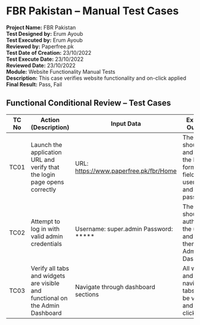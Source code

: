 
# FBR Pakistan – Manual Test Cases

**Project Name:** FBR Pakistan  
**Test Designed by:** Erum Ayoub  
**Test Executed by:** Erum Ayoub  
**Reviewed by:** Paperfree.pk  
**Test Date of Creation:** 23/10/2022  
**Test Execute Date:** 23/10/2022  
**Reviewed Date:** 23/10/2022  
**Module:** Website Functionality Manual Tests  
**Description:** This case verifies website functionality and on-click applied  
**Final Result:** Pass, Fail  

## Functional Conditional Review – Test Cases

| TC No | Action (Description) | Input Data | Expected Outcome | Actual Result | Status | Remarks |
|-------|----------------------|------------|------------------|---------------|--------|---------|
| TC01 | Launch the application URL and verify that the login page opens correctly | URL: https://www.paperfree.pk/fbr/Home | The website should load and display the login form with fields for username and password | Login page displayed correctly | Pass | None |
| TC02 | Attempt to log in with valid admin credentials | Username: super.admin Password: ***** | The system should authenticate the user and redirect them to the Admin Dashboard | Authenticated and redirected to dashboard | Pass | None |
| TC03 | Verify all tabs and widgets are visible and functional on the Admin Dashboard | Navigate through dashboard sections | All widgets and navigation tabs should be visible and clickable | Displayed correctly | Pass | None |
